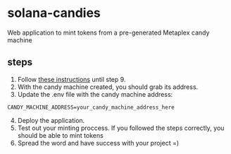 # solana-candies

Web application to mint tokens from a pre-generated Metaplex candy machine


## steps

1. Follow [these instructions](https://threadreaderapp.com/thread/1433816437525659658.html) until step 9.
2. With the candy machine created, you should grab its address.
3. Update the .env file with the candy machine address:
```
CANDY_MACHINE_ADDRESS=your_candy_machine_address_here
```
4. Deploy the application.
5. Test out your minting proccess. If you followed the steps correctly, you should be able to mint tokens
6. Spread the word and have success with your project =)

